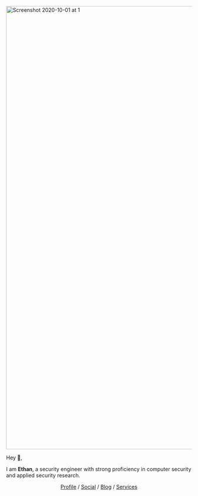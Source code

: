 <img width="1201" alt="Screenshot 2020-10-01 at 1" src="https://user-images.githubusercontent.com/4301109/94873463f730f80-041d-11eb-9594-e0185e4ce7ff.png">

Hey 👋,

I am **Ethan**, a security engineer with strong proficiency in computer security and applied security research.

<p align="center">
  <a href="https://www.linkedin.com/in/ethanabraham/" target="_blank">Profile</a>  /  <a href="https://x.com/ethanabraham" target="_blank">Social</a>  /  <a href="https://ethanabraham.com/blog/" target="_blank">Blog</a>  /  <a href="https://thecyberdyne.com" target="_blank">Services</a>
</p>
